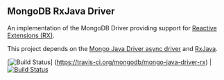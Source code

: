 ## MongoDB RxJava Driver ##

An implementation of the MongoDB Driver providing support for [Reactive Extensions (RX)](http://reactivex.io/). 

This project depends on the [Mongo Java Driver async driver](mongodb.github.io/mongo-java-driver/3.0/driver-async/) and 
[RxJava](https://github.com/ReactiveX/RxJava).

[![Build Status](https://travis-ci.org/mongodb/mongo-java-driver-rx.svg?branch=master)]
(https://travis-ci.org/mongodb/mongo-java-driver-rx)  | [![Build Status](https://jenkins.10gen.com/job/mongo-java-driver-rx/badge/icon)](https://jenkins.10gen.com/job/mongo-java-driver-rx/)

